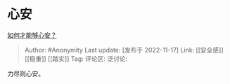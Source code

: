 # 心安
[如何才能够心安？](https://www.zhihu.com/question/276648150/answer/2761861616)

> Author: #Anonymity
> Last update: [发布于 2022-11-17]
> Link: [[安全感]] [[稳重]] [[踏实]]
> Tag:
> 评论区:
> 泛讨论:

力尽则心安。
